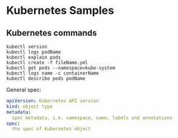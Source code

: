 # Kubernetes Samples

## Kubernetes commands

```
kubectl version
kubectl logs podName
kubectl explain pods
kubectl create -f fileName.yml
kubectl get pods --namespace=kube-system
kubectl logs name -c containerName
kubectl describe pods podName

```

General spec:

```yml
apiVersion: Kubernetes API version
kind: object type
metadata: 
  spec metadata, i.e. namespace, name, labels and annotations
spec: 
  the spec of Kubernetes object

```